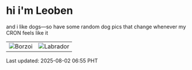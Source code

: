 # hi i'm Leoben

and i like dogs—so have some random dog pics that change whenever my CRON feels like it

|  |  |
|--------|----------|
| ![Borzoi](https://random-dog-vercel.vercel.app/api/random-borzoi?v=1754088947) | ![Labrador](https://random-dog-vercel.vercel.app/api/random-labrador?v=1754088947) |

Last updated: 2025-08-02 06:55 PHT
